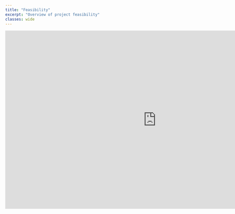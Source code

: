 ```yaml
---
title: "Feasibility"
excerpt: "Overview of project feasibility"
classes: wide
---
```

<iframe src="https://docs.google.com/presentation/d/e/2PACX-1vSGb4KxlZsLpbiahUWP6aBWOZs7nOsOUhiaFo7--QRs7FWFZDVP2pAPx9BWHiaxPRVmLBjWbC2rHrIg/embed?start=false&loop=false&delayms=3000" frameborder="0" width="960" height="569" allowfullscreen="true" mozallowfullscreen="true" webkitallowfullscreen="true" class="presentation"></iframe>